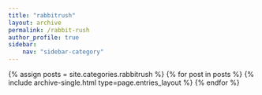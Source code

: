 ```yaml
---
title: "rabbitrush"
layout: archive
permalink: /rabbit-rush
author_profile: true
sidebar:
    nav: "sidebar-category"
---
```

{% assign posts = site.categories.rabbitrush %}
{% for post in posts %} {% include archive-single.html type=page.entries_layout %} {% endfor %}